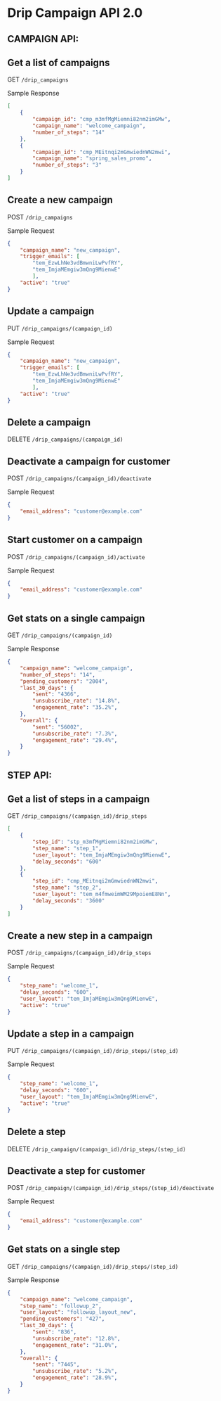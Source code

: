 # Drip Campaign API 2.0

## CAMPAIGN API:

## Get a list of campaigns
GET `/drip_campaigns`

Sample Response

```json
[
    {
        "campaign_id": "cmp_m3mfMgMiemni82nm2imGMw",
        "campaign_name": "welcome_campaign",
        "number_of_steps": "14"
    },
    {
        "campaign_id": "cmp_MEitnqi2mGmwiednWN2mwi",
        "campaign_name": "spring_sales_promo",
        "number_of_steps": "3"
    }
]
```

## Create a new campaign
POST `/drip_campaigns`

Sample Request

```json
{
    "campaign_name": "new_campaign",
    "trigger_emails": [
        "tem_EzwLhNe3vdBmwniLwPvfRY",
        "tem_ImjaMEmgiw3mQng9MienwE"
        ],
    "active": "true"
}
```

## Update a campaign
PUT `/drip_campaigns/(campaign_id)`

Sample Request

```json
{
    "campaign_name": "new_campaign",
    "trigger_emails": [
        "tem_EzwLhNe3vdBmwniLwPvfRY",
        "tem_ImjaMEmgiw3mQng9MienwE"
        ],
    "active": "true"
}
```

## Delete a campaign
DELETE `/drip_campaigns/(campaign_id)`

## Deactivate a campaign for customer
POST `/drip_campaigns/(campaign_id)/deactivate`

Sample Request

```json
{
    "email_address": "customer@example.com"
}
```

## Start customer on a campaign
POST `/drip_campaigns/(campaign_id)/activate`

Sample Request

```json
{
    "email_address": "customer@example.com"
}
```

## Get stats on a single campaign
GET `/drip_campaigns/(campaign_id)`

Sample Response

```json
{
    "campaign_name": "welcome_campaign",
    "number_of_steps": "14",
    "pending_customers": "2004",
    "last_30_days": {
        "sent": "4366",
        "unsubscribe_rate": "14.8%",
        "engagement_rate": "35.2%",
    },
    "overall": {
        "sent": "56002",
        "unsubscribe_rate": "7.3%",
        "engagement_rate": "29.4%",
    }
}
```

## STEP API:

## Get a list of steps in a campaign
GET `/drip_campaigns/(campaign_id)/drip_steps`

```json
[
    {
        "step_id": "stp_m3mfMgMiemni82nm2imGMw",
        "step_name": "step_1",
        "user_layout": "tem_ImjaMEmgiw3mQng9MienwE",
        "delay_seconds": "600"
    },
    {
        "step_id": "cmp_MEitnqi2mGmwiednWN2mwi",
        "step_name": "step_2",
        "user_layout": "tem_m4fmweimWM29MpoiemE8Nn",
        "delay_seconds": "3600"
    }
]
```

## Create a new step in a campaign
POST `/drip_campaigns/(campaign_id)/drip_steps`

Sample Request

```json
{
    "step_name": "welcome_1",
    "delay_seconds": "600",
    "user_layout": "tem_ImjaMEmgiw3mQng9MienwE",
    "active": "true"
}
```

## Update a step in a campaign
PUT `/drip_campaigns/(campaign_id)/drip_steps/(step_id)`

Sample Request

```json
{
    "step_name": "welcome_1",
    "delay_seconds": "600",
    "user_layout": "tem_ImjaMEmgiw3mQng9MienwE",
    "active": "true"
}
```

## Delete a step
DELETE `/drip_campaign/(campaign_id)/drip_steps/(step_id)`

## Deactivate a step for customer
POST `/drip_campaign/(campaign_id)/drip_steps/(step_id)/deactivate`

Sample Request

```json
{
    "email_address": "customer@example.com"
}
```

## Get stats on a single step
GET `/drip_campaigns/(campaign_id)/drip_steps/(step_id)`

Sample Response

```json
{
    "campaign_name": "welcome_campaign",
    "step_name": "followup_2",
    "user_layout": "followup_layout_new",
    "pending_customers": "427",
    "last_30_days": {
        "sent": "836",
        "unsubscribe_rate": "12.8%",
        "engagement_rate": "31.0%",
    },
    "overall": {
        "sent": "7445",
        "unsubscribe_rate": "5.2%",
        "engagement_rate": "28.9%",
    }
}
```